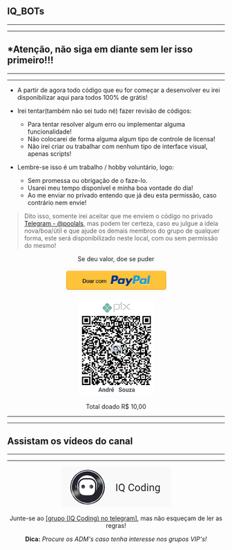 ## IQ_BOTs

***
***

## *Atenção, não siga em diante sem ler isso primeiro!!!
***
***

* A partir de agora todo código que eu for começar a desenvolver eu irei disponibilizar aqui para todos 100% de grátis!


* Irei tentar(também não sei tudo né) fazer revisão de códigos:
    * Para tentar resolver algum erro ou implementar alguma funcionalidade!
    * Não colocarei de forma alguma algum tipo de controle de licensa!
    * Não irei criar ou trabalhar com nenhum tipo de interface visual, apenas scripts!

  
* Lembre-se isso é um trabalho / hobby voluntário, logo:
    * Sem promessa ou obrigação de o faze-lo.
    * Usarei meu tempo disponível e minha boa vontade do dia!
    * Ao me enviar no privado entendo que já deu esta permissão, caso contrário nem envie!

> Dito isso, somente irei aceitar que me enviem o código no privado [Telegram - @poolals](http://bit.ly/3h2C4ZU), mas podem ter certeza, caso eu julgue a ideia nova/boa/útil e que ajude os demais membros do grupo de qualquer forma, este será disponibilizado neste local, com ou sem permissão do mesmo!

<p align="center">Se deu valor, doe se puder</p>
<p align="center"><a href="http://bit.ly/3cdOSu2"><img alt="donate_paypal" src="imgs/donate_paypal.png"></a></p>
<p align="center"><img alt="github_pix" src="imgs/github_pix.png"></p>
<p align="center">Total doado R$ 10,00</p>

***
***
<p align="center">

## Assistam os vídeos do canal

</p>

***
***

<p align="center"><a href="https://bit.ly/2EgL0Mk"><img alt="iq_coding" src="imgs/iq_coding.png"></a></p>
<p align="center">Junte-se ao <a href="https://bit.ly/3hMMcVE">[grupo (IQ Coding) no telegram]</a>, mas não esqueçam de ler as regras!</p>
<p align="center"><b>Dica:</b><i> Procure os ADM's caso tenha interesse nos grupos VIP's!</i></p>